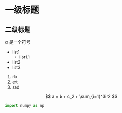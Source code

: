 # 一级标题

## 二级标题

$\alpha$ 是一个符号

- list1
  - list1.1
- list2
- list3

1. rtx
2. ert
3. sed

$$
a = b + c_2 + \sum_{i=1}^3i^2
$$

```python
import numpy as np
```
